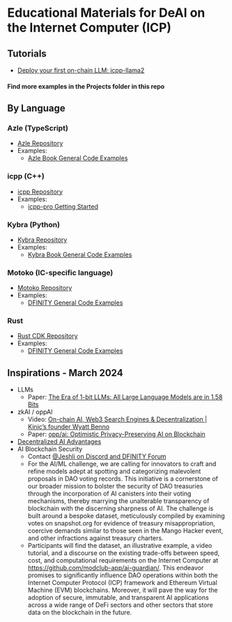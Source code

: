 # Educational Materials for DeAI on the Internet Computer (ICP)

## Tutorials
- [Deploy your first on-chain LLM: icpp-llama2](https://github.com/icppWorld/icpp_llm/tree/main/llama2_c)

#### Find more examples in the Projects folder in this repo

## By Language
### Azle (TypeScript)
- [Azle Repository](https://github.com/demergent-labs/azle)
- Examples:
  - [Azle Book General Code Examples](https://demergent-labs.github.io/azle/rest_based_examples.html)

### icpp (C++)
- [icpp Repository](https://github.com/icppWorld/icpp-pro)
- Examples:
  - [icpp-pro Getting Started](https://docs.icpp.world/getting-started.html)

### Kybra (Python)
- [Kybra Repository](https://github.com/demergent-labs/kybra)
- Examples:
  - [Kybra Book General Code Examples](https://demergent-labs.github.io/kybra/examples.html)

### Motoko (IC-specific language)
- [Motoko Repository](https://github.com/dfinity/motoko)
- Examples:
  - [DFINITY General Code Examples](https://github.com/dfinity/examples/tree/master/motoko)

### Rust
- [Rust CDK Repository](https://github.com/dfinity/cdk-rs)
- Examples:
  - [DFINITY General Code Examples](https://github.com/dfinity/cdk-rs/tree/main/examples)

## Inspirations - March 2024
- LLMs
  - Paper: [The Era of 1-bit LLMs: All Large Language Models are in 1.58 Bits](https://arxiv.org/abs/2402.17764v1)
- zkAI / oppAI
  - Video: [On-chain AI, Web3 Search Engines & Decentralization | Kinic’s founder Wyatt Benno](https://www.youtube.com/watch?v=rvtUKRq6Yv0)
  - Paper: [opp/ai: Optimistic Privacy-Preserving AI on Blockchain](https://arxiv.org/abs/2402.15006)
- [Decentralized AI Advantages](https://dscvr.one/post/1153371204873059295/unique-advantages-of-decentralized-aithese-are-the-results-of-ic)
- AI Blockchain Security
  - Contact [@Jeshli on Discord and DFINITY Forum](https://discord.com/channels/748416164832608337/1184160869614108873/1211065467372838973)
  - For the AI/ML challenge, we are calling for innovators to craft and refine models adept at spotting and categorizing malevolent proposals in DAO voting records. This initiative is a cornerstone of our broader mission to bolster the security of DAO treasuries through the incorporation of AI canisters into their voting mechanisms, thereby marrying the unalterable transparency of blockchain with the discerning sharpness of AI. The challenge is built around a bespoke dataset, meticulously compiled by examining votes on snapshot.org for evidence of treasury misappropriation, coercive demands similar to those seen in the Mango Hacker event, and other infractions against treasury charters.
  - Participants will find the dataset, an illustrative example, a video tutorial, and a discourse on the existing trade-offs between speed, cost, and computational requirements on the Internet Computer at https://github.com/modclub-app/ai-guardian/. This endeavor promises to significantly influence DAO operations within both the Internet Computer Protocol (ICP) framework and Ethereum Virtual Machine (EVM) blockchains. Moreover, it will pave the way for the adoption of secure, immutable, and transparent AI applications across a wide range of DeFi sectors and other sectors that store data on the blockchain in the future.